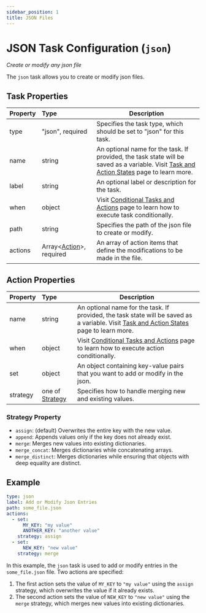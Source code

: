 ```yaml
---
sidebar_position: 1
title: JSON Files
---
```

# JSON Task Configuration (`json`)
_Create or modify any json file_

The `json` task allows you to create or modify json files.

## Task Properties

| Property | Type                                            | Description                                                                                                                                                  |
|:---------|:------------------------------------------------|--------------------------------------------------------------------------------------------------------------------------------------------------------------|
| type     | "json", required                                | Specifies the task type, which should be set to "json" for this task.                                                                                        |
| name     | string                                          | An optional name for the task. If provided, the task state will be saved as a variable. Visit [Task and Action States](../../states) page to learn more. |
| label    | string                                          | An optional label or description for the task.                                                                                                               |
| when     | object                                          | Visit [Conditional Tasks and Actions](../../when) page to learn how to execute task conditionally.                                                       |
| path     | string                                          | Specifies the path of the json file to create or modify.                                                                                                     |
| actions  | Array\<[Action](#action-properties)\>, required | An array of action items that define the modifications to be made in the file.                                                                               |

## Action Properties

| Property  | Type                                  | Description                                                                                                                                                  |
|:----------|:--------------------------------------|--------------------------------------------------------------------------------------------------------------------------------------------------------------|
| name      | string                                | An optional name for the task. If provided, the task state will be saved as a variable. Visit [Task and Action States](../../states) page to learn more. |
| when      | object                                | Visit [Conditional Tasks and Actions](../../when)  page to learn how to execute action conditionally.                                                    |
| set       | object                                | An object containing key-value pairs that you want to add or modify in the json.                                                                             |
| strategy  | one of [Strategy](#strategy-property) | Specifies how to handle merging new and existing values.                                                                                                     |

### Strategy Property

-   `assign`: (default) Overwrites the entire key with the new value.
-   `append`: Appends values only if the key does not already exist.
-   `merge`: Merges new values into existing dictionaries.
-   `merge_concat`: Merges dictionaries while concatenating arrays.
-   `merge_distinct`: Merges dictionaries while ensuring that objects with deep equality are distinct.

## Example

```yaml
type: json
label: Add or Modify Json Entries
path: some_file.json
actions:
  - set:
      MY_KEY: "my value"
      ANOTHER_KEY: "another value"
    strategy: assign
  - set:
      NEW_KEY: "new value"
    strategy: merge
```

In this example, the `json` task is used to add or modify entries in the `some_file.json` file. Two actions are specified:

1.  The first action sets the value of `MY_KEY` to `"my value"` using the `assign` strategy, which overwrites the value if it already exists.
2.  The second action sets the value of `NEW_KEY` to `"new value"` using the `merge` strategy, which merges new values into existing dictionaries.
